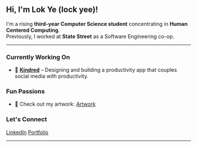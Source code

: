 ## Hi, I'm Lok Ye (lock yee)! 

I'm a rising **third-year Computer Science student** concentrating in **Human Centered Computing**.  
Previously, I worked at **State Street** as a Software Engineering co-op.

---

### Currently Working On
- 💜 [**Kindred**](https://kindredtodo.com/) – Designing and building a productivity app that couples social media with productivity. 

### Fun Passions
- 🎨 Check out my artwork: [Artwork](https://www.lokye.dev/play)  

### Let's Connect
[LinkedIn](https://www.linkedin.com/in/lok-ye-young-62ba3b25a/)
[Portfolio](https://www.lokye.dev/)

---

